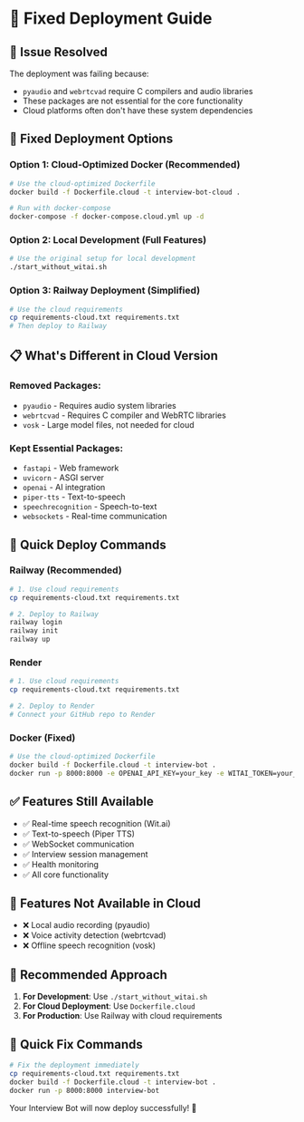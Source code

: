 # 🔧 Fixed Deployment Guide

## 🚨 **Issue Resolved**

The deployment was failing because:

- `pyaudio` and `webrtcvad` require C compilers and audio libraries
- These packages are not essential for the core functionality
- Cloud platforms often don't have these system dependencies

## 🚀 **Fixed Deployment Options**

### **Option 1: Cloud-Optimized Docker (Recommended)**

```bash
# Use the cloud-optimized Dockerfile
docker build -f Dockerfile.cloud -t interview-bot-cloud .

# Run with docker-compose
docker-compose -f docker-compose.cloud.yml up -d
```

### **Option 2: Local Development (Full Features)**

```bash
# Use the original setup for local development
./start_without_witai.sh
```

### **Option 3: Railway Deployment (Simplified)**

```bash
# Use the cloud requirements
cp requirements-cloud.txt requirements.txt
# Then deploy to Railway
```

## 📋 **What's Different in Cloud Version**

### **Removed Packages:**

- `pyaudio` - Requires audio system libraries
- `webrtcvad` - Requires C compiler and WebRTC libraries
- `vosk` - Large model files, not needed for cloud

### **Kept Essential Packages:**

- `fastapi` - Web framework
- `uvicorn` - ASGI server
- `openai` - AI integration
- `piper-tts` - Text-to-speech
- `speechrecognition` - Speech-to-text
- `websockets` - Real-time communication

## 🎯 **Quick Deploy Commands**

### **Railway (Recommended)**

```bash
# 1. Use cloud requirements
cp requirements-cloud.txt requirements.txt

# 2. Deploy to Railway
railway login
railway init
railway up
```

### **Render**

```bash
# 1. Use cloud requirements
cp requirements-cloud.txt requirements.txt

# 2. Deploy to Render
# Connect your GitHub repo to Render
```

### **Docker (Fixed)**

```bash
# Use the cloud-optimized Dockerfile
docker build -f Dockerfile.cloud -t interview-bot .
docker run -p 8000:8000 -e OPENAI_API_KEY=your_key -e WITAI_TOKEN=your_token interview-bot
```

## ✅ **Features Still Available**

- ✅ Real-time speech recognition (Wit.ai)
- ✅ Text-to-speech (Piper TTS)
- ✅ WebSocket communication
- ✅ Interview session management
- ✅ Health monitoring
- ✅ All core functionality

## 🚫 **Features Not Available in Cloud**

- ❌ Local audio recording (pyaudio)
- ❌ Voice activity detection (webrtcvad)
- ❌ Offline speech recognition (vosk)

## 🎯 **Recommended Approach**

1. **For Development**: Use `./start_without_witai.sh`
2. **For Cloud Deployment**: Use `Dockerfile.cloud`
3. **For Production**: Use Railway with cloud requirements

## 🔧 **Quick Fix Commands**

```bash
# Fix the deployment immediately
cp requirements-cloud.txt requirements.txt
docker build -f Dockerfile.cloud -t interview-bot .
docker run -p 8000:8000 interview-bot
```

Your Interview Bot will now deploy successfully! 🎉
